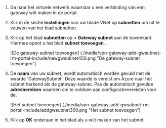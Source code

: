 1. Ga naar het virtuele netwerk waarnaar u een verbinding van een gateway wilt maken in de portal.

2. Klik in de sectie **Instellingen** van uw blade VNet op **subnetten** om uit te vouwen van het blad subnetten.

3. Klik op het blad **subnetten** op **+ Gateway subnet** aan de bovenkant. Hiermee opent u het blad **subnet toevoegen** . 

    ![De gateway-subnet toevoegen] (./media/vpn-gateway-add-gwsubnet-rm-portal-include/newgwsubnet450.png "De gateway-subnet toevoegen")

4. De **naam** van uw subnet, wordt automatisch worden gevuld met de waarde 'GatewaySubnet'. Deze waarde is vereist om Azure naar het subnet herkend als de gateway-subnet. Pas de automatisch gevulde **adresbereiken** waarden om te voldoen aan configuratievereisten voor de.

    ![Het subnet toevoegen] (./media/vpn-gateway-add-gwsubnet-rm-portal-include/addgwsubnet300.png "Het subnet toevoegen")

6. Klik op **OK** onderaan in het blad als u wilt maken van het subnet.


